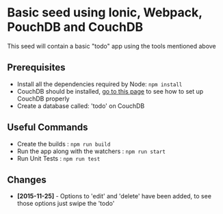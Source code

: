 # Basic seed using Ionic, Webpack, PouchDB and CouchDB

This seed will contain a basic "todo" app using the tools mentioned above

## Prerequisites

- Install all the dependencies required by Node: `npm install`
- CouchDB should be installed, [go to this page](http://pouchdb.com/guides/setup-couchdb.html) to see how to set up CouchDB properly
- Create a database called: 'todo' on CouchDB

## Useful Commands

- Create the builds : `npm run build`
- Run the app along with the watchers : `npm run start`
- Run Unit Tests : `npm run test`

## Changes

- **[2015-11-25]** - Options to 'edit' and 'delete' have been added, to see those options just swipe the 'todo'
